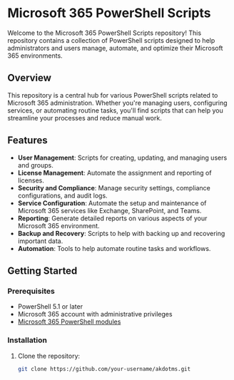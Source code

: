 # Microsoft 365 PowerShell Scripts

Welcome to the Microsoft 365 PowerShell Scripts repository! This repository contains a collection of PowerShell scripts designed to help administrators and users manage, automate, and optimize their Microsoft 365 environments.

## Overview

This repository is a central hub for various PowerShell scripts related to Microsoft 365 administration. Whether you're managing users, configuring services, or automating routine tasks, you'll find scripts that can help you streamline your processes and reduce manual work.

## Features

- **User Management**: Scripts for creating, updating, and managing users and groups.
- **License Management**: Automate the assignment and reporting of licenses.
- **Security and Compliance**: Manage security settings, compliance configurations, and audit logs.
- **Service Configuration**: Automate the setup and maintenance of Microsoft 365 services like Exchange, SharePoint, and Teams.
- **Reporting**: Generate detailed reports on various aspects of your Microsoft 365 environment.
- **Backup and Recovery**: Scripts to help with backing up and recovering important data.
- **Automation**: Tools to help automate routine tasks and workflows.

## Getting Started

### Prerequisites

- PowerShell 5.1 or later
- Microsoft 365 account with administrative privileges
- [Microsoft 365 PowerShell modules](https://docs.microsoft.com/en-us/powershell/office365/overview?view=exchange-ps)

### Installation

1. Clone the repository:

   ```bash
   git clone https://github.com/your-username/akdotms.git
